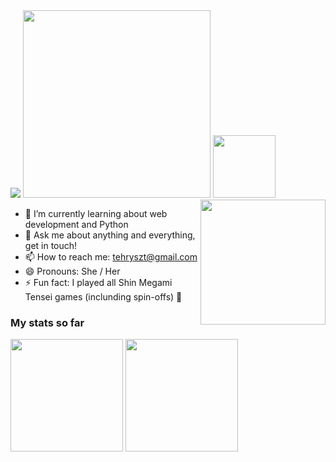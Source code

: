 
<img src="https://wallpapers.com/images/high/persona-pictures-iqqi7khkfhqr8hwm.webp"/>
<img src="https://i.imgur.com/kDndQ6I.jpg" width="300" /> <img src="https://static.wikia.nocookie.net/megamitensei/images/5/58/TatsuyaISSmile.png/revision/latest?cb=20140209175141" width="100" />


<img align="right" src="https://static.wikia.nocookie.net/megamitensei/images/b/b9/MayaISteenhappy.png/revision/latest?cb=20140209181656" width="200" />

- 🌱 I’m currently learning about web development and Python
- 💬 Ask me about anything and everything, get in touch!
- 📫 How to reach me: <a>tehryszt@gmail.com</a>
- 😄 Pronouns: She / Her
- ⚡ Fun fact: I played all Shin Megami Tensei games (inclunding spin-offs) 🎣

### My stats so far
  <img height="180em" src="https://github-readme-stats.vercel.app/api/top-langs/?username=tehrysz&layout=compact&langs_count=7&theme=vue"/>
 <img height="180em" src="https://github-readme-stats.vercel.app/api?username=tehrysz&show_icons=true&theme=vue&include_all_commits=true&count_private=true"/>
